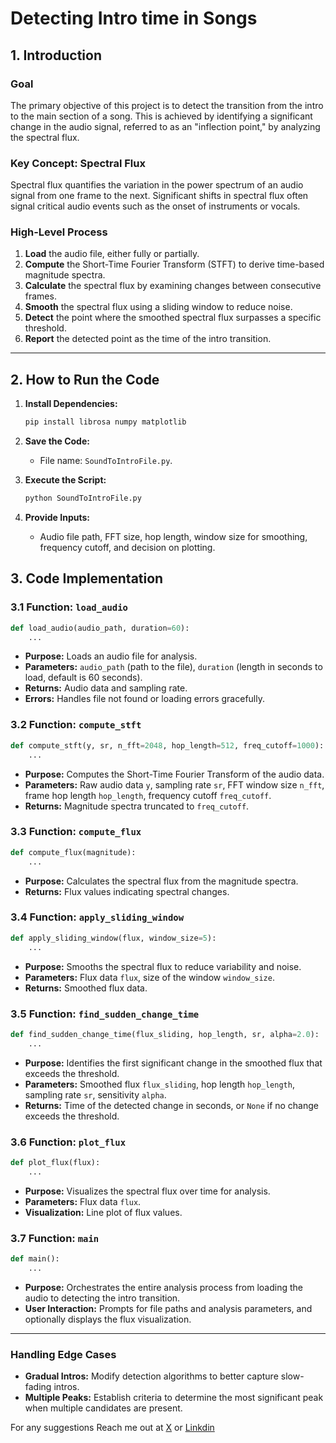 # Detecting Intro time in Songs

## 1. Introduction

### Goal

The primary objective of this project is to detect the transition from the intro to the main section of a song. This is achieved by identifying a significant change in the audio signal, referred to as an "inflection point," by analyzing the spectral flux.

### Key Concept: Spectral Flux

Spectral flux quantifies the variation in the power spectrum of an audio signal from one frame to the next. Significant shifts in spectral flux often signal critical audio events such as the onset of instruments or vocals.

### High-Level Process

1. **Load** the audio file, either fully or partially.
2. **Compute** the Short-Time Fourier Transform (STFT) to derive time-based magnitude spectra.
3. **Calculate** the spectral flux by examining changes between consecutive frames.
4. **Smooth** the spectral flux using a sliding window to reduce noise.
5. **Detect** the point where the smoothed spectral flux surpasses a specific threshold.
6. **Report** the detected point as the time of the intro transition.

---
## 2. How to Run the Code

1. **Install Dependencies:**
    
    ```bash
    pip install librosa numpy matplotlib
    ```
    
2. **Save the Code:**
    
    - File name: `SoundToIntroFile.py`.
3. **Execute the Script:**
    
    ```bash
    python SoundToIntroFile.py
    ```
    
4. **Provide Inputs:**
    
    - Audio file path, FFT size, hop length, window size for smoothing, frequency cutoff, and decision on plotting.


## 3. Code Implementation

### 3.1 Function: `load_audio`

```python
def load_audio(audio_path, duration=60):
    ...
```

- **Purpose:** Loads an audio file for analysis.
- **Parameters:** `audio_path` (path to the file), `duration` (length in seconds to load, default is 60 seconds).
- **Returns:** Audio data and sampling rate.
- **Errors:** Handles file not found or loading errors gracefully.

### 3.2 Function: `compute_stft`

```python
def compute_stft(y, sr, n_fft=2048, hop_length=512, freq_cutoff=1000):
    ...
```

- **Purpose:** Computes the Short-Time Fourier Transform of the audio data.
- **Parameters:** Raw audio data `y`, sampling rate `sr`, FFT window size `n_fft`, frame hop length `hop_length`, frequency cutoff `freq_cutoff`.
- **Returns:** Magnitude spectra truncated to `freq_cutoff`.

### 3.3 Function: `compute_flux`

```python
def compute_flux(magnitude):
    ...
```

- **Purpose:** Calculates the spectral flux from the magnitude spectra.
- **Returns:** Flux values indicating spectral changes.

### 3.4 Function: `apply_sliding_window`

```python
def apply_sliding_window(flux, window_size=5):
    ...
```

- **Purpose:** Smooths the spectral flux to reduce variability and noise.
- **Parameters:** Flux data `flux`, size of the window `window_size`.
- **Returns:** Smoothed flux data.

### 3.5 Function: `find_sudden_change_time`

```python
def find_sudden_change_time(flux_sliding, hop_length, sr, alpha=2.0):
    ...
```

- **Purpose:** Identifies the first significant change in the smoothed flux that exceeds the threshold.
- **Parameters:** Smoothed flux `flux_sliding`, hop length `hop_length`, sampling rate `sr`, sensitivity `alpha`.
- **Returns:** Time of the detected change in seconds, or `None` if no change exceeds the threshold.

### 3.6 Function: `plot_flux`

```python
def plot_flux(flux):
    ...
```

- **Purpose:** Visualizes the spectral flux over time for analysis.
- **Parameters:** Flux data `flux`.
- **Visualization:** Line plot of flux values.

### 3.7 Function: `main`

```python
def main():
    ...
```

- **Purpose:** Orchestrates the entire analysis process from loading the audio to detecting the intro transition.
- **User Interaction:** Prompts for file paths and analysis parameters, and optionally displays the flux visualization.

---
### Handling Edge Cases

- **Gradual Intros:** Modify detection algorithms to better capture slow-fading intros.
- **Multiple Peaks:** Establish criteria to determine the most significant peak when multiple candidates are present.


For any suggestions 
Reach me out at [X](https://x.com/parthshr370) or [Linkdin](https://www.linkedin.com/in/parthshr370/)